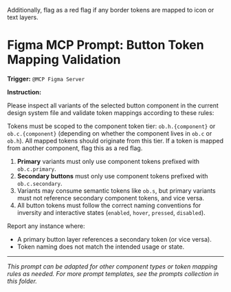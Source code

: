Additionally, flag as a red flag if any border tokens are mapped to icon or text layers.
# Figma MCP Prompt: Button Token Mapping Validation

**Trigger:** `@MCP Figma Server`

**Instruction:**

Please inspect all variants of the selected button component in the current design system file and validate token mappings according to these rules:

Tokens must be scoped to the component token tier: `ob.h.{component}` or `ob.c.{component}` (depending on whether the component lives in `ob.c` or `ob.h`). All mapped tokens should originate from this tier. If a token is mapped from another component, flag this as a red flag.

1. **Primary** variants must only use component tokens prefixed with `ob.c.primary`.
2. **Secondary buttons** must only use component tokens prefixed with `ob.c.secondary`.
3. Variants may consume semantic tokens like `ob.s`, but primary variants must not reference secondary component tokens, and vice versa.
4. All button tokens must follow the correct naming conventions for inversity and interactive states (`enabled`, `hover`, `pressed`, `disabled`).

Report any instance where:
- A primary button layer references a secondary token (or vice versa).
- Token naming does not match the intended usage or state.

---

*This prompt can be adapted for other component types or token mapping rules as needed. For more prompt templates, see the prompts collection in this folder.*

